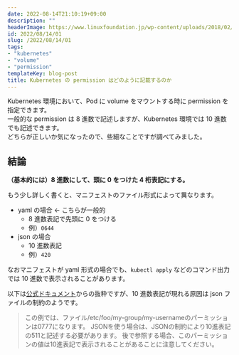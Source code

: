 ```yaml
---
date: 2022-08-14T21:10:19+09:00
description: ""
headerImage: https://www.linuxfoundation.jp/wp-content/uploads/2018/02/bg_post_kubernetes-300x169.png
id: 2022/08/14/01
slug: /2022/08/14/01
tags:
- "kubernetes"
- "volume"
- "permission"
templateKey: blog-post
title: Kubernetes の permission はどのように記載するのか
---
```


Kubernetes 環境において、Pod に volume をマウントする時に permission を指定できます。  
一般的な permission は 8 進数で記述しますが、Kubernetes 環境では 10 進数でも記述できます。  
どちらが正しいか気になったので、些細なことですが調べてみました。

## 結論

**（基本的には）8 進数にして、頭に 0 をつけた 4 桁表記にする。**

もう少し詳しく書くと、マニフェストのファイル形式によって異なります。

- yaml の場合 ← こちらが一般的
  - 8 進数表記で先頭に 0 をつける
  - 例）`0644`
- json の場合
  - 10 進数表記
  - 例）`420`

なおマニフェストが yaml 形式の場合でも、`kubectl apply` などのコマンド出力では 10 進数で表示されることがあります。

以下は[公式ドキュメント](https://kubernetes.io/ja/docs/concepts/configuration/secret/)からの抜粋ですが、10 進数表記が現れる原因は json ファイルの制約のようです。

> この例では、ファイル/etc/foo/my-group/my-usernameのパーミッションは0777になります。 JSONを使う場合は、JSONの制約により10進表記の511と記述する必要があります。
後で参照する場合、このパーミッションの値は10進表記で表示されることがあることに注意してください。
